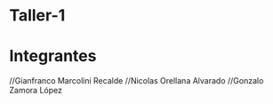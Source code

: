 # Taller-1

# Integrantes

//Gianfranco Marcolini Recalde
//Nicolas Orellana Alvarado
//Gonzalo Zamora López


